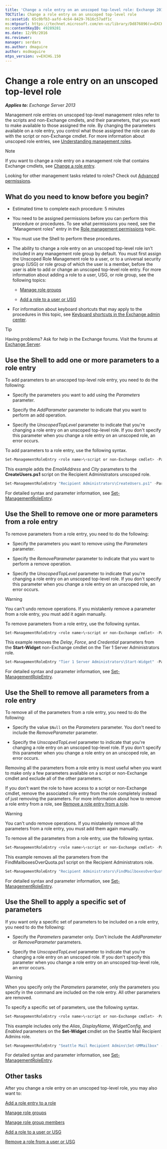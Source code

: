 ```yaml
---
title: 'Change a role entry on an unscoped top-level role: Exchange 2013 Help'
TOCTitle: Change a role entry on an unscoped top-level role
ms:assetid: 65c0bfb3-aafd-4c64-8429-7616c57adf1c
ms:mtpsurl: https://technet.microsoft.com/en-us/library/Dd876896(v=EXCHG.150)
ms:contentKeyID: 49289281
ms.date: 12/09/2016
ms.reviewer: 
manager: serdars
ms.author: dmaguire
author: msdmaguire
mtps_version: v=EXCHG.150
---
```


# Change a role entry on an unscoped top-level role

_**Applies to:** Exchange Server 2013_

Management role entries on unscoped top-level management roles refer to the scripts and non-Exchange cmdlets, and their parameters, that you want to make available to those assigned the role. By changing the parameters available on a role entry, you control what those assigned the role can do with the script or non-Exchange cmdlet. For more information about unscoped role entries, see [Understanding management roles](understanding-management-roles-exchange-2013-help.md).

> [!NOTE]
> If you want to change a role entry on a management role that contains Exchange cmdlets, see <A href="change-a-role-entry-exchange-2013-help.md">Change a role entry</A>.

Looking for other management tasks related to roles? Check out [Advanced permissions](advanced-permissions-exchange-2013-help.md).

## What do you need to know before you begin?

- Estimated time to complete each procedure: 5 minutes

- You need to be assigned permissions before you can perform this procedure or procedures. To see what permissions you need, see the "Management roles" entry in the [Role management permissions](role-management-permissions-exchange-2013-help.md) topic.

- You must use the Shell to perform these procedures.

- The ability to change a role entry on an unscoped top-level role isn't included in any management role group by default. You must first assign the Unscoped Role Management role to a user, or to a universal security group (USG) or role group of which the user is a member, before the user is able to add or change an unscoped top-level role entry. For more information about adding a role to a user, USG, or role group, see the following topics:

  - [Manage role groups](manage-role-groups-exchange-2013-help.md)

  - [Add a role to a user or USG](add-a-role-to-a-user-or-usg-exchange-2013-help.md)

- For information about keyboard shortcuts that may apply to the procedures in this topic, see [Keyboard shortcuts in the Exchange admin center](keyboard-shortcuts-in-the-exchange-admin-center-2013-help.md).

> [!TIP]
> Having problems? Ask for help in the Exchange forums. Visit the forums at [Exchange Server](https://go.microsoft.com/fwlink/p/?linkid=60612).

## Use the Shell to add one or more parameters to a role entry

To add parameters to an unscoped top-level role entry, you need to do the following:

- Specify the parameters you want to add using the *Parameters* parameter.

- Specify the *AddParameter* parameter to indicate that you want to perform an add operation.

- Specify the *UnscopedTopLevel* parameter to indicate that you're changing a role entry on an unscoped top-level role. If you don't specify this parameter when you change a role entry on an unscoped role, an error occurs.

To add parameters to a role entry, use the following syntax.

```powershell
Set-ManagementRoleEntry <role name>\<script or non-Exchange cmdlet> -Parameters <parameter 1>, <parameter 2>, <parameter...> -AddParameter -UnscopedTopLevel
```

This example adds the *EmailAddress* and *City* parameters to the **CreateUsers.ps1** script on the Recipient Administrators unscoped role.

```powershell
Set-ManagementRoleEntry "Recipient Administrators\CreateUsers.ps1" -Parameters EmailAddress, City -AddParameter -UnscopedTopLevel
```

For detailed syntax and parameter information, see [Set-ManagementRoleEntry](https://technet.microsoft.com/en-us/library/dd351162\(v=exchg.150\)).

## Use the Shell to remove one or more parameters from a role entry

To remove parameters from a role entry, you need to do the following:

- Specify the parameters you want to remove using the *Parameters* parameter.

- Specify the *RemoveParameter* parameter to indicate that you want to perform a remove operation.

- Specify the *UnscopedTopLevel* parameter to indicate that you're changing a role entry on an unscoped top-level role. If you don't specify this parameter when you change a role entry on an unscoped role, an error occurs.

> [!WARNING]
> You can't undo remove operations. If you mistakenly remove a parameter from a role entry, you must add it again manually.

To remove parameters from a role entry, use the following syntax.

```powershell
Set-ManagementRoleEntry <role name>\<script or non-Exchange cmdlet> -Parameters <parameter 1>, <parameter 2>, <parameter...> -RemoveParameter -UnscopedTopLevel
```

This example removes the *Delay*, *Force*, and *Credential* parameters from the **Start-Widget** non-Exchange cmdlet on the Tier 1 Server Administrators role.

```powershell
Set-ManagementRoleEntry "Tier 1 Server Administrators\Start-Widget" -Parameters Delay, Force, Credential -RemoveParameter -UnscopedTopLevel
```

For detailed syntax and parameter information, see [Set-ManagementRoleEntry](https://technet.microsoft.com/en-us/library/dd351162\(v=exchg.150\)).

## Use the Shell to remove all parameters from a role entry

To remove all of the parameters from a role entry, you need to do the following:

- Specify the value `$Null` on the *Parameters* parameter. You don't need to include the *RemoveParameter* parameter.

- Specify the *UnscopedTopLevel* parameter to indicate that you're changing a role entry on an unscoped top-level role. If you don't specify this parameter when you change a role entry on an unscoped role, an error occurs.

Removing all the parameters from a role entry is most useful when you want to make only a few parameters available on a script or non-Exchange cmdlet and exclude all of the other parameters.

If you don't want the role to have access to a script or non-Exchange cmdlet, remove the associated role entry from the role completely instead of just removing the parameters. For more information about how to remove a role entry from a role, see [Remove a role entry from a role](remove-a-role-entry-from-a-role-exchange-2013-help.md).

> [!WARNING]
> You can't undo remove operations. If you mistakenly remove all the parameters from a role entry, you must add them again manually.

To remove all the parameters from a role entry, use the following syntax.

```powershell
Set-ManagementRoleEntry <role name>\<script or non-Exchange cmdlet> -Parameters $Null -UnscopedTopLevel
```

This example removes all the parameters from the FindMailboxesOverQuota.ps1 script on the Recipient Administrators role.

```powershell
Set-ManagementRoleEntry "Recipient Administrators\FindMailboxesOverQuota.ps1" -Parameters $Null -UnscopedTopLevel
```

For detailed syntax and parameter information, see [Set-ManagementRoleEntry](https://technet.microsoft.com/en-us/library/dd351162\(v=exchg.150\)).

## Use the Shell to apply a specific set of parameters

If you want only a specific set of parameters to be included on a role entry, you need to do the following:

- Specify the *Parameters* parameter only. Don't include the *AddParameter* or *RemoveParameter* parameters.

- Specify the *UnscopedTopLevel* parameter to indicate that you're changing a role entry on an unscoped role. If you don't specify this parameter when you change a role entry on an unscoped top-level role, an error occurs.

> [!WARNING]
> When you specify only the <EM>Parameters</EM> parameter, only the parameters you specify in the command are included on the role entry. All other parameters are removed.

To specify a specific set of parameters, use the following syntax.

```powershell
Set-ManagementRoleEntry <role name>\<script or non-Exchange cmdlet> -Parameters <parameter 1>, <parameter 2>, <parameter...> -UnscopedTopLevel
```

This example includes only the *Alias*, *DisplayName*, *WidgetConfig*, and *Enabled* parameters on the **Set-Widget** cmdlet on the Seattle Mail Recipient Admins role.

```powershell
Set-ManagementRoleEntry "Seattle Mail Recipient Admins\Set-UMMailbox" -Parameters Alias, DisplayName, WidgetConfig, Enabled -UnscopedTopLevel
```

For detailed syntax and parameter information, see [Set-ManagementRoleEntry](https://technet.microsoft.com/en-us/library/dd351162\(v=exchg.150\)).

## Other tasks

After you change a role entry on an unscoped top-level role, you may also want to:

[Add a role entry to a role](add-a-role-entry-to-a-role-exchange-2013-help.md)

[Manage role groups](manage-role-groups-exchange-2013-help.md)

[Manage role group members](manage-role-group-members-exchange-2013-help.md)

[Add a role to a user or USG](add-a-role-to-a-user-or-usg-exchange-2013-help.md)

[Remove a role from a user or USG](remove-a-role-from-a-user-or-usg-exchange-2013-help.md)
